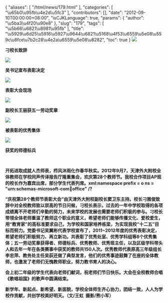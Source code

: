 {
    "aliases": [
        "/html/news/179.html"
    ],
    "categories": [
        "\u65b0\u95fb\u4e2d\u5fc3"
    ],
    "contributors": [],
    "date": "2012-09-10T00:00:00+08:00",
    "isCJKLanguage": true,
    "params": {
        "author": "\u5ba3\u4f20\u90e8"
    },
    "slug": "179",
    "tags": [
        "\u5b66\u6821\u8981\u95fb"
    ],
    "title": "\u5929\u6d25\u5916\u5927\u9644\u6821\u5168\u4f53\u6559\u5e08\u559c\u8fce\u7b2c28\u4e2a\u6559\u5e08\u8282",
    "toc": true
}
**![](https://cdn.tfls.online/mirror/full/1f362b778673a49ec82b5d91e3e2254d3c6baa51.jpg)**

**刁校长致辞**

**![](https://cdn.tfls.online/mirror/full/2e115cf5eda5fe86829e9bff3fbfdd648177ad99.jpg)**

**吴书记宣布表彰决定**

**![](https://cdn.tfls.online/mirror/full/e7be823429828633bf06fb94d76c39558e204255.jpg)**

**表彰大会现场**

**![](https://cdn.tfls.online/mirror/full/8cda80a7c0600821e29e3cabf0e2af0fb6c7d516.jpg)**

**副校长王丽获五一劳动奖章**

**![](https://cdn.tfls.online/mirror/full/898889602ac2035cee768442676e091118281bc0.jpg)**

**被表彰的优秀集体**

**![](https://cdn.tfls.online/mirror/full/4f3532fd310b85c6cc0ebf77dbd2a8052f2c7c0e.jpg)**

**获奖的师德标兵**

 

**开拓进取成就人杰师表，栉风沐雨化作春华秋实。2012年9月7，天津外大附校全体教师在学校同声传译报告厅隆重集会，欢庆第28个教师节。我校合作项目AP班的校长作为嘉宾出席，部分学生代表列席。xml:namespace prefix = o ns = "urn:schemas-microsoft-com:office:office" /?**

**“庆祝第28个教师节表彰大会”由天津外大附校副校长窦卫东主持。校长刁雅俊致辞中对全校教师致以崇高的节日问候，刁校长表示，过去的一年中学校取得的各项成绩离不开老师们辛勤的努力，未来学校的发展也需要老师们积极的参与。刁校长带领全体老师重温了教师这个职业的意义，希望老师们能够传播文化、爱校爱生，用“教育家”的高标准要求自己，为学校和国家培养栋梁，为实现我校“十二五”目标而努力。党委书记吴翼彬代表学校宣布了，2011~2012年度的优秀表彰决定，希望老师们积极努力、再立新功。共表彰了优秀处室、优秀学科组等8个优秀集体；五一劳动奖章获得者、师德标兵、优秀教师、优秀班主任，以及区级学科带头人和去年一年在各类赛事中获奖的教师共150人次。优秀教师代表原高三年级组长李忠萍、教务处主任吴荻还做了典型发言，他们的优秀事迹鼓舞了在座的全体教师，也激发了老师们无愧教师职业，努力教书育人的决心。**

**会上初二年级的学生代表向老师们献词，祝老师们节日快乐。大会在全校教师合唱《歌唱祖国》的歌声中圆满结束。**

**新学年、新起点、新希望、新面貌，学校全体师生齐心协力，团结一致，人人为学校作贡献，共创学校美好明天。（文/王虹  摄影/熊小军）**

